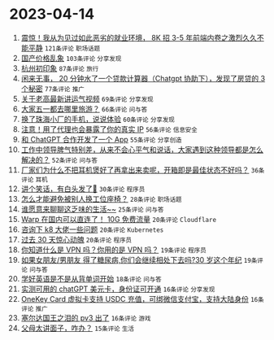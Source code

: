 # 2023-04-14

1. [震惊！我从为见过如此恶劣的就业环境， 8K 招 3-5 年前端内卷之激烈久久不能平静](https://www.v2ex.com/t/932520) `121条评论` `职场话题`
1. [国产价格乱象](https://www.v2ex.com/t/932390) `103条评论` `分享发现`
1. [杭州初印象](https://www.v2ex.com/t/932393) `87条评论` `旅行`
1. [闲来无事， 20 分钟水了一个贷款计算器（Chatgpt 协助下），发现了房贷的 3 个秘密](https://www.v2ex.com/t/932456) `77条评论` `推广`
1. [关于老高最新讲运气视频](https://www.v2ex.com/t/932438) `69条评论` `分享发现`
1. [大家五一都去哪里旅游？](https://www.v2ex.com/t/932494) `66条评论` `问与答`
1. [换了珠海小厂的手机，说说体验](https://www.v2ex.com/t/932411) `60条评论` `分享发现`
1. [注意！用了代理也会暴露了你的真实 IP](https://www.v2ex.com/t/932532) `56条评论` `信息安全`
1. [和 ChatGPT 合作开发了一个 App](https://www.v2ex.com/t/932394) `55条评论` `分享创造`
1. [工作中领导脾气特别差，从来不会心平气和说话，大家遇到这种领导都是怎么解决的？](https://www.v2ex.com/t/932420) `52条评论` `问与答`
1. [厂家们为什么不把耳机煲好了再拿出来卖呢，开箱即是最佳状态不好吗？](https://www.v2ex.com/t/932605) `36条评论` `耳机`
1. [讲个笑话，有白头发了🥵](https://www.v2ex.com/t/932623) `30条评论` `程序员`
1. [怎么才能避免被别人换工位座椅？](https://www.v2ex.com/t/932559) `28条评论` `职场话题`
1. [谁愿意来聊聊这乏味的生活~~](https://www.v2ex.com/t/932563) `25条评论` `问与答`
1. [Warp 在国内可以直连了！ 10G 免费流量](https://www.v2ex.com/t/932585) `20条评论` `Cloudflare`
1. [咨询下 k8 大佬一些问题](https://www.v2ex.com/t/932533) `20条评论` `Kubernetes`
1. [过去 30 天惊心动魄](https://www.v2ex.com/t/932396) `20条评论` `程序员`
1. [你知道什么是 VPN 吗？你用的是 VPN 吗？](https://www.v2ex.com/t/932627) `19条评论` `程序员`
1. [如果女朋友/男朋友 得了糖尿病,你们会继续相处下去吗?30 岁这个年纪](https://www.v2ex.com/t/932584) `19条评论` `问与答`
1. [学好英语是不是从背单词开始](https://www.v2ex.com/t/932653) `18条评论` `问与答`
1. [实测可用的 chatGPT 美元卡，身份证可开通](https://www.v2ex.com/t/932556) `16条评论` `分享发现`
1. [OneKey Card 虚拟卡支持 USDC 充值，可绑微信支付宝，支持大陆身份](https://www.v2ex.com/t/932534) `16条评论` `推广`
1. [塞尔达国王之泪的 pv3 出了](https://www.v2ex.com/t/932495) `16条评论` `游戏`
1. [父母太讲面子，咋办？](https://www.v2ex.com/t/932451) `15条评论` `生活`
